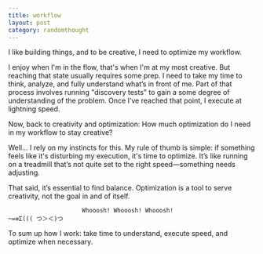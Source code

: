 ```yaml
---
title: workflow
layout: post
category: randomthought
---
```


I like building things, and to be creative, I need to optimize my workflow.

I enjoy when I'm in the flow, that's when I'm at my most creative. But reaching that state usually requires some prep. I need to take my time to think, analyze, and fully understand what’s in front of me. Part of that process involves running "discovery tests" to gain a some degree of understanding of the problem. Once I’ve reached that point, I execute at lightning speed.

Now, back to creativity and optimization: How much optimization do I need in my workflow to stay creative?

Well... I rely on my instincts for this. My rule of thumb is simple: if something feels like it's disturbing my execution, it's time to optimize. It’s like running on a treadmill that’s not quite set to the right speed—something needs adjusting.

That said, it’s essential to find balance. Optimization is a tool to serve creativity, not the goal in and of itself.

```
                     Whooosh! Whooosh! Whooosh!
─=≡Σ((( つ＞＜)つ
```

To sum up how I work: take time to understand, execute speed, and optimize when necessary.


